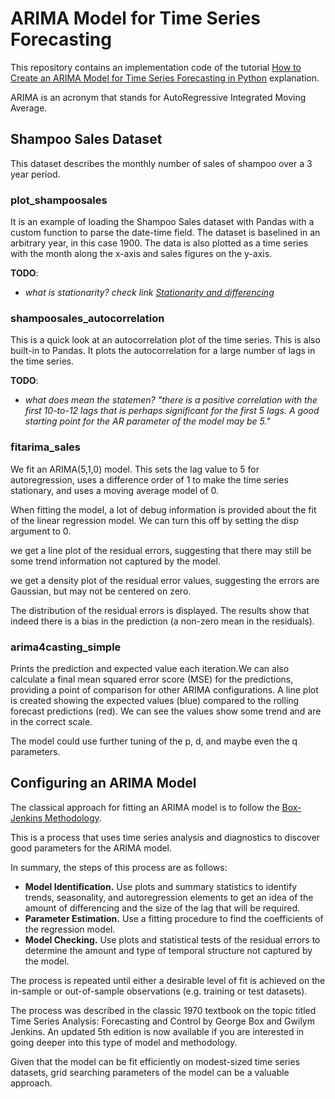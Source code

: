 # ARIMA Model for Time Series Forecasting 

This repository contains an implementation code of the tutorial [How to Create an ARIMA Model for Time Series Forecasting in Python](https://machinelearningmastery.com/arima-for-time-series-forecasting-with-python/) explanation.

ARIMA is an acronym that stands for AutoRegressive Integrated Moving Average.

## Shampoo Sales Dataset
This dataset describes the monthly number of sales of shampoo over a 3 year period.

### plot\_shampoosales
It is an example of loading the Shampoo Sales dataset with Pandas with a custom function to parse the date-time field. The dataset is baselined in an arbitrary year, in this case 1900. The data is also plotted as a time series with the month along the x-axis and sales figures on the y-axis.

**TODO**:
* *what is stationarity? check link [Stationarity and differencing](https://otexts.com/fpp2/stationarity.html)*

### shampoosales\_autocorrelation
This is a quick look at an autocorrelation plot of the time series. This is also built-in to Pandas. It plots the autocorrelation for a large number of lags in the time series.

**TODO**:

* *what does mean the statemen? "there is a positive correlation with the first 10-to-12 lags that is perhaps significant for the first 5 lags. A good starting point for the AR parameter of the model may be 5."*

### fitarima\_sales
We fit an ARIMA(5,1,0) model. This sets the lag value to 5 for autoregression, uses a difference order of 1 to make the time series stationary, and uses a moving average model of 0.

When fitting the model, a lot of debug information is provided about the fit of the linear regression model. We can turn this off by setting the disp argument to 0.

we get a line plot of the residual errors, suggesting that there may still be some trend information not captured by the model.

we get a density plot of the residual error values, suggesting the errors are Gaussian, but may not be centered on zero.

The distribution of the residual errors is displayed. The results show that indeed there is a bias in the prediction (a non-zero mean in the residuals).

### arima4casting\_simple
Prints the prediction and expected value each iteration.We can also calculate a final mean squared error score (MSE) for the predictions, providing a point of comparison for other ARIMA configurations.
A line plot is created showing the expected values (blue) compared to the rolling forecast predictions (red). We can see the values show some trend and are in the correct scale.

The model could use further tuning of the p, d, and maybe even the q parameters.

## Configuring an ARIMA Model

The classical approach for fitting an ARIMA model is to follow the [Box-Jenkins Methodology](https://en.wikipedia.org/wiki/Box%E2%80%93Jenkins_method).

This is a process that uses time series analysis and diagnostics to discover good parameters for the ARIMA model.

In summary, the steps of this process are as follows:

* **Model Identification.** Use plots and summary statistics to identify trends, seasonality, and autoregression elements to get an idea of the amount of differencing and the size of the lag that will be required.
* **Parameter Estimation.** Use a fitting procedure to find the coefficients of the regression model.
* **Model Checking.** Use plots and statistical tests of the residual errors to determine the amount and type of temporal structure not captured by the model.

The process is repeated until either a desirable level of fit is achieved on the in-sample or out-of-sample observations (e.g. training or test datasets).

The process was described in the classic 1970 textbook on the topic titled Time Series Analysis: Forecasting and Control by George Box and Gwilym Jenkins. An updated 5th edition is now available if you are interested in going deeper into this type of model and methodology.

Given that the model can be fit efficiently on modest-sized time series datasets, grid searching parameters of the model can be a valuable approach.
